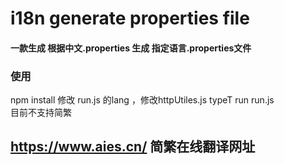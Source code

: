 #  i18n generate properties file
#### 一款生成 根据中文.properties 生成 指定语言.properties文件
### 使用
npm install
修改 run.js 的lang ，修改httpUtiles.js typeT
run run.js  
目前不支持简繁
## https://www.aies.cn/   简繁在线翻译网址